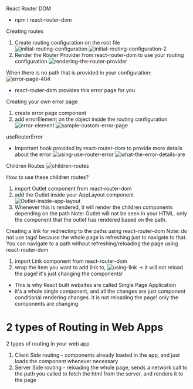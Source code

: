 React Router DOM
- npm i react-router-dom

Creating routes
1. Create routing configuration on the root file
![initial-routing-configuration](image.png)
![initial-routing-configuration-2](image-1.png)
2. Render the Router Provider from react-router-dom to use your routing configuration
![rendering-the-router-provider](image-2.png)

When there is no path that is provided in your configuration:
![error-page-404](image-3.png)
- react-router-dom provides this error page for you

Creating your own error page
1. create error page component
2. add errorElement on the object inside the routing configuration
![error-element](image-4.png)
![sample-custom-error-page](image-5.png)

useRouterError
- Important hook provided by react-router-dom to provide more details about the error
![using-use-router-error](image-6.png)
![what-the-error-details-are](image-7.png)

Children Routes
![children-routes](image-9.png)

How to use these children routes? 
1. import Outlet component from react-router-dom
2. add the Outlet inside your AppLayout component
![Outlet-inside-app-layout](image-10.png)
3. Whenever this is rendered, it will render the children components depending on the path
Note: Outlet will not be seen in your HTML. only the component that the outlet has rendered based on the path.

Creating a link for redirecting to the paths using react-router-dom
Note: do not use <a> tags! because the whole page is refreshing just to navigate to that. You can navigate to a path without refreshing/reloading the page using react-router-dom
1. import Link component from react-router-dom
2. wrap the item you want to add link to, ![using-link](image-11.png) -> it will not reload the page! it's just changing the components!
- This is why React built websites are called Single Page Application
- it's a whole single component, and all the changes are just component conditional rendering changes. it is not reloading the page! only the components are changing.


# 2 types of Routing in Web Apps
2 types of routing in your web app
1. Client Side routing - components already loaded in the app, and just loads the component whenever necessary
2. Server Side routing - reloading the whole page, sends a network call to the path you called to fetch the html from the server, and renders it to the page